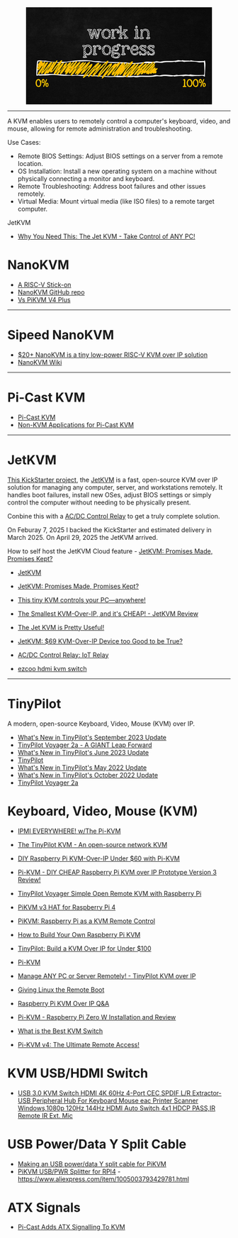 <!--
Maintainer:   jeffskinnerbox@yahoo.com / www.jeffskinnerbox.me
Version:      0.0.0
-->


<div align="center">
<img src="https://raw.githubusercontent.com/jeffskinnerbox/blog/main/content/images/banners-bkgrds/work-in-progress.jpg"
    title="These materials require additional work and are not ready for general use." align="center" width=420px height=219px>
</div>


---------------


A KVM enables users to remotely control a computer's keyboard, video, and mouse,
allowing for remote administration and troubleshooting.

Use Cases:

* Remote BIOS Settings: Adjust BIOS settings on a server from a remote location.
* OS Installation: Install a new operating system on a machine without physically connecting a monitor and keyboard.
* Remote Troubleshooting: Address boot failures and other issues remotely.
* Virtual Media: Mount virtual media (like ISO files) to a remote target computer.

JetKVM

* [Why You Need This: The Jet KVM - Take Control of ANY PC!](https://www.youtube.com/watch?v=ZhruWAaHcgg)


# NanoKVM

* [A RISC-V Stick-on](https://www.youtube.com/watch?v=riDd6d0Vmy0)
* [NanoKVM GitHub repo](https://github.com/sipeed/NanoKVM)
* [Vs PiKVM V4 Plus](https://pikvm.org/buy/)



---------------


# Sipeed NanoKVM

* [$20+ NanoKVM is a tiny low-power RISC-V KVM over IP solution](https://www.cnx-software.com/2024/07/08/20-nanokvm-is-a-tiny-low-power-risc-v-kvm-over-ip-solution/)
* [NanoKVM Wiki](https://wiki.sipeed.com/hardware/zh/kvm/NanoKVM/1_intro.html)


---------------


# Pi-Cast KVM

* [Pi-Cast KVM](https://pi-cast.com/getting-started/)
* [Non-KVM Applications for Pi-Cast KVM](https://www.crowdsupply.com/hackergadgets/pi-cast-kvm/updates/non-kvm-applications-for-pi-cast-kvm)


---------------


# JetKVM

[This KickStarter project](https://www.kickstarter.com/projects/jetkvm/jetkvm),
the [JetKVM](https://jetkvm.com/) is a fast, open-source KVM over IP solution for managing any computer, server, and workstations remotely.
It handles boot failures, install new OSes, adjust BIOS settings or simply control the computer without needing to be physically present.

Conbine this with a [AC/DC Control Relay](https://dlidirect.com/products/iot-power-relay) to get a truly complete solution.

On Feburay 7, 2025 I backed the KickStarter and estimated delivery in March 2025.
On April 29, 2025 the JetKVM arrived.


How to self host the JetKVM Cloud feature - [JetKVM: Promises Made, Promises Kept?](https://www.youtube.com/watch?v=jaQAfVP0Yq8)

* [JetKVM](https://jetkvm.com/)
* [JetKVM: Promises Made, Promises Kept?](https://www.youtube.com/watch?v=jaQAfVP0Yq8)
* [This tiny KVM controls your PC—anywhere!](https://www.youtube.com/watch?v=6pYfHedjjgw)
* [The Smallest KVM-Over-IP, and it's CHEAP! - JetKVM Review](https://www.youtube.com/watch?v=6pYfHedjjgw)
* [The Jet KVM is Pretty Useful!](https://www.youtube.com/watch?v=Lb7bz075Vw4)
* [JetKVM: $69 KVM-Over-IP Device too Good to be True?](https://www.youtube.com/watch?v=L9Wyh1rKMkk)

* [AC/DC Control Relay: IoT Relay](https://dlidirect.com/products/iot-power-relay)
* [ezcoo hdmi kvm switch](https://www.amazon.com/Computer-Monitor-Keyboard-Printer-Windows/dp/B09ZKZK7ZB/)


---------------


# TinyPilot

A modern, open-source Keyboard, Video, Mouse (KVM) over IP.

* [What's New in TinyPilot's September 2023 Update](https://tinypilotkvm.com/blog/whats-new-in-2023-09)
* [TinyPilot Voyager 2a - A GIANT Leap Forward](https://blog.networkprofile.org/tinypilot-2a/)
* [What's New in TinyPilot's June 2023 Update](https://tinypilotkvm.com/blog/whats-new-in-2023-06)
* [TinyPilot](https://tinypilotkvm.com/)
* [What's New in TinyPilot's May 2022 Update](https://tinypilotkvm.com/blog/whats-new-in-2022-05)
* [What's New in TinyPilot's October 2022 Update](https://tinypilotkvm.com/blog/whats-new-in-2022-10)
* [TinyPilot Voyager 2a](https://tinypilotkvm.com/product/tinypilot-voyager2a)


# Keyboard, Video, Mouse (KVM)

* [IPMI EVERYWHERE! w/The Pi-KVM](https://www.youtube.com/watch?v=LwsznhIBPMc)
* [The TinyPilot KVM - An open-source network KVM](https://www.youtube.com/watch?v=0aGbglFZi8g&list=RDCMUCxQKHvKbmSzGMvUrVtJYnUA&index=12)
* [DIY Raspberry Pi KVM-Over-IP Under $60 with Pi-KVM](https://www.youtube.com/watch?v=plP9Y1likRg&list=RDCMUCrjKdwxaQMSV_NDywgKXVmw&index=2)
* [Pi-KVM - DIY CHEAP Raspberry Pi KVM over IP Prototype Version 3 Review!](https://www.youtube.com/watch?v=dTchVKxx7Fo)
* [TinyPilot Voyager Simple Open Remote KVM with Raspberry Pi](https://www.youtube.com/watch?v=l7i-hm_E2ls)

* [PiKVM v3 HAT for Raspberry Pi 4](https://www.elektormagazine.com/news/pikvm-v3-hat-for-raspberry-pi-4)
* [PiKVM: Raspberry Pi as a KVM Remote Control](https://www.elektormagazine.com/news/pikvm-raspberry-pi-as-a-kvm-remote-control)
* [How to Build Your Own Raspberry Pi KVM](https://www.makeuseof.com/how-to-build-raspberry-pi-kvm/)
* [TinyPilot: Build a KVM Over IP for Under $100](https://mtlynch.io/tinypilot/)
* [Pi-KVM](https://github.com/pikvm/pikvm)
* [Manage ANY PC or Server Remotely! - TinyPilot KVM over IP](https://www.youtube.com/watch?v=CyEpshm16HY)
* [Giving Linux the Remote Boot](http://hackaday.com/2017/02/14/giving-linux-the-remote-boot/)

* [Raspberry Pi KVM Over IP Q&A](https://www.youtube.com/watch?v=KXn2xRPLfXg)
* [Pi-KVM - Raspberry Pi Zero W Installation and Review](https://www.youtube.com/watch?v=xCL5AS0t5Is)

* [What is the Best KVM Switch](https://www.wundertech.net/what-is-the-best-kvm-switch/)

* [Pi-KVM v4: The Ultimate Remote Access!](https://www.youtube.com/watch?v=2HqbQdZUEmY)


# KVM USB/HDMI Switch

* [USB 3.0 KVM Switch HDMI 4K 60Hz 4-Port CEC SPDIF L/R Extractor- USB Peripheral Hub For Keyboard Mouse eac Printer Scanner Windows,1080p 120Hz 144Hz HDMI Auto Switch 4x1 HDCP PASS,IR Remote IR Ext. Mic](https://www.amazon.com/4-Port-Switch-USB2-0-SPDIF-Breakout/dp/B082D7YJH6)


# USB Power/Data Y Split Cable

* [Making an USB power/data Y split cable for PiKVM](https://www.youtube.com/watch?v=uLuBuQUF61o)
* [PiKVM USB/PWR Splitter for RPI4](https://www.youtube.com/watch?v=4Od5MjBHbhY) - <https://www.aliexpress.com/item/1005003793429781.html>


# ATX Signals

* [Pi-Cast Adds ATX Signalling To KVM](https://hackaday.com/2022/12/29/pi-cast-adds-atx-signalling-to-kvm/)



